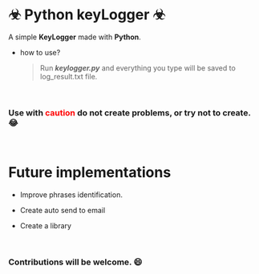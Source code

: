 # ☣ Python keyLogger ☣

A simple **KeyLogger** made with **Python**. 

- how to use?
	>  Run ___keylogger.py___ and everything you type will be saved to log_result.txt file.

<br/>

### Use with <span style="color:red">caution</span> do not create problems, or try not to create. 😂

<br/>

# Future implementations

* Improve phrases identification.

* Create auto send to email

* Create a library

<Br/>

### Contributions will be welcome. 😄
<Br/>


